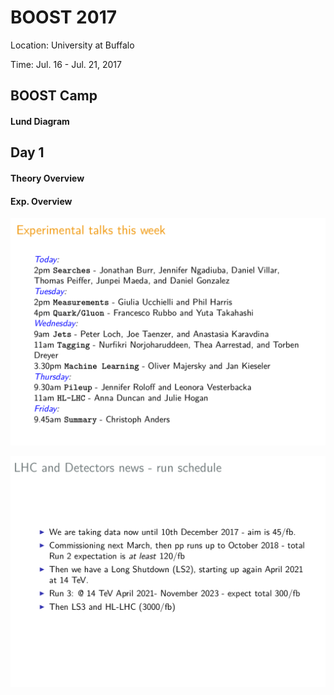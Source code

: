 # BOOST 2017

Location: University at Buffalo

Time: Jul. 16 - Jul. 21, 2017

## BOOST Camp

#### Lund Diagram

## Day 1

#### Theory Overview

#### Exp. Overview

![](images/boost2017_day1_exptalks.png)

![](images/boost2017_day1_lhcruns.png)
